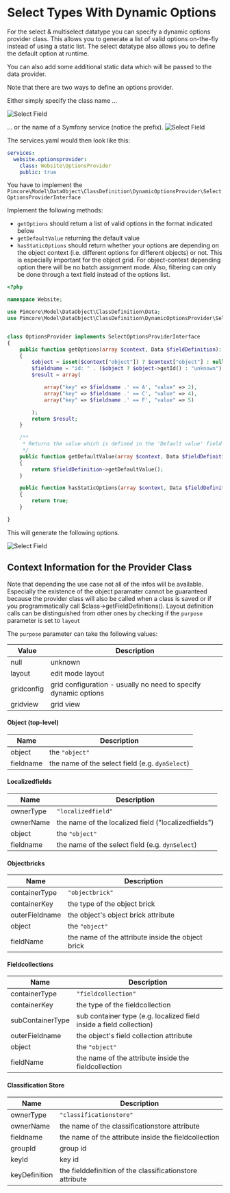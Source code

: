 # Select Types With Dynamic Options

For the select & multiselect datatype you can specify a dynamic options provider class. 
This allows you to generate a list of valid options on-the-fly instead of using a static list.
The select datatype also allows you to define the default option at runtime.

You can also add some additional static data which will be passed to the data provider.

Note that there are two ways to define an options provider. 

Either simply specify the class name ...

![Select Field](../../../img/dynamic_select_class.png)

... or the name of a Symfony service (notice the prefix).
![Select Field](../../../img/dynamic_select_service.png)

The services.yaml would then look like this:

```yaml
services:
  website.optionsprovider:
    class: Website\OptionsProvider
    public: true
```

You have to implement the `Pimcore\Model\DataObject\ClassDefinition\DynamicOptionsProvider\SelectOptionsProviderInterface`
 
 Implement the following methods:
 * `getOptions` should return a list of valid options in the format indicated below
 * `getDefaultValue` returning the default value
 * `hasStaticOptions` should return whether your options are depending on the object context (i.e. different options for different objects) or not.
 This is especially important for the object grid. For object-context depending option there will be no batch assignment mode.
 Also, filtering can only be done through a text field instead of the options list.

```php
<?php

namespace Website;

use Pimcore\Model\DataObject\ClassDefinition\Data;
use Pimcore\Model\DataObject\ClassDefinition\DynamicOptionsProvider\SelectOptionsProviderInterface;


class OptionsProvider implements SelectOptionsProviderInterface
{
    public function getOptions(array $context, Data $fieldDefinition): array
    {
        $object = isset($context["object"]) ? $context["object"] : null;
        $fieldname = "id: " . ($object ? $object->getId() : "unknown") . " - " .$context["fieldname"];
        $result = array(

            array("key" => $fieldname .' == A', "value" => 2),
            array("key" => $fieldname .' == C', "value" => 4),
            array("key" => $fieldname .' == F', "value" => 5)

        );
        return $result;
    }

    /**
     * Returns the value which is defined in the 'Default value' field
     */
    public function getDefaultValue(array $context, Data $fieldDefinition): ?string 
    {
        return $fieldDefinition->getDefaultValue();
    }

    public function hasStaticOptions(array $context, Data $fieldDefinition): bool
    {
        return true;
    }

}
```

This will generate the following options.

![Select Field](../../../img/dynselect2.png)

## Context Information for the Provider Class

Note that depending the use case not all of the infos will be available.
Especially the existence of the object paramater cannot be guaranteed because the provider class will also be called when a class is saved or if you programmatically call $class->getFieldDefinitions().
Layout definition calls can be distinguished from other ones by checking if the `purpose` parameter is set to `layout`

The `purpose` parameter can take the following values:

| Value | Description |
| --- | ---- |
| null | unknown |
| layout | edit mode layout |
| gridconfig | grid configuration - usually no need to specify dynamic options|
| gridview | grid view |

#### Object (top-level)

| Name | Description |
| --- | ---- |
| object | the `"object"` |
| fieldname | the name of the select field (e.g. `dynSelect`) |


#### Localizedfields

| Name | Description |
| --- | ---- |
| ownerType | `"localizedfield"` |
| ownerName | the name of the localized field ("localizedfields") |
| object | the `"object"` |
| fieldname | the name of the select field (e.g. `dynSelect`) |


#### Objectbricks

| Name | Description |
| --- | ---- |
| containerType | `"objectbrick"` |
| containerKey | the type of the object brick |
| outerFieldname | the object's object brick attribute |
| object | the `"object"` |
| fieldName | the name of the attribute inside the object brick |

#### Fieldcollections

| Name | Description |
| --- | ---- |
| containerType | `"fieldcollection"` |
| containerKey | the type of the fieldcollection |
| subContainerType | sub container type (e.g. localized field inside a field collection) |
| outerFieldname | the object's field collection attribute |
| object | the `"object"` |
| fieldName | the name of the attribute inside the fieldcollection |


#### Classification Store

| Name | Description |
| --- | ---- |
| ownerType | `"classificationstore"` |
| ownerName | the name of the classificationstore attribute |
| fieldname | the name of the attribute inside the fieldcollection |
| groupId   | group id |
| keyId     | key id |
| keyDefinition | the fielddefinition of the classificationstore attribute |

